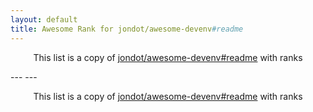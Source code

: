 ```yaml
---
layout: default
title: Awesome Rank for jondot/awesome-devenv#readme
---
```


<p align="center">
	This list is a copy of <a href="https://github.com/jondot/awesome-devenv#readme">jondot/awesome-devenv#readme</a> with ranks
</p>
---
---
<p align="center">
	This list is a copy of <a href="https://github.com/jondot/awesome-devenv#readme">jondot/awesome-devenv#readme</a> with ranks
</p>
